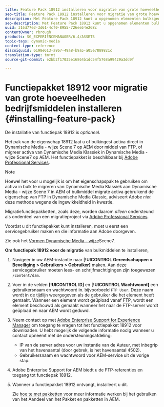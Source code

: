 ```yaml
---
title: Feature Pack 18912 installeren voor migratie van grote hoeveelheden bedrijfsmiddelen
seo-title: Feature Pack 18912 installeren voor migratie van grote hoeveelheden bedrijfsmiddelen
description: Met Feature Pack 18912 kunt u opgenomen elementen bulksgewijs via FTP importeren of elementen migreren van Dynamic Media Classic naar Dynamic Media in AEM. Dit optionele functiepakket is beschikbaar bij de ondersteuning van Adobe.
seo-description: Met Feature Pack 18912 kunt u opgenomen elementen bulksgewijs via FTP importeren of elementen migreren van Dynamic Media Classic naar Dynamic Media in AEM. Dit optionele functiepakket is beschikbaar bij de ondersteuning van Adobe.
uuid: 316d77e3-3d61-4cf0-8955-726ee54e268c
contentOwner: rbrough
products: SG_EXPERIENCEMANAGER/6.4/ASSETS
topic-tags: dynamic-media
content-type: reference
discoiquuid: 6198e613-a867-49a8-b9a5-a05e7889821c
translation-type: tm+mt
source-git-commit: e2bb2f17035e16864b1dc54f5768a99429a3dd9f

---
```



# Functiepakket 18912 voor migratie van grote hoeveelheden bedrijfsmiddelen installeren {#installing-feature-pack}

De installatie van functiepak 18912 is _optioneel_.

Het pak van de eigenschap 18912 laat u of bulkingest activa direct in Dynamische Media - wijze Scene 7 op AEM door middel van FTP, of migreer activa van Dynamische Media Klassiek in Dynamische Media - wijze Scene7 op AEM. Het functiepakket is beschikbaar bij [Adobe Professional Services](https://www.adobe.com/experience-cloud/consulting-services.html).

>[!NOTE]
>
>Hoewel het voor u mogelijk is om het eigenschapspak te gebruiken om activa in bulk te migreren van Dynamische Media Klassiek aan Dynamische Media - wijze Scene 7 in AEM of bulkmiddel migrate activa gebruikend de eigenschap van FTP in Dynamische Media Classic, adviseert Adobe *niet* deze methode wegens de ingewikkeldheid in kwestie.
>
>Migratiefunctiepakketten, zoals deze, worden daarom *alleen* ondersteund als onderdeel van een migratieproject via [Adobe Professional Services](https://www.adobe.com/experience-cloud/consulting-services.html).

Voordat u dit functiepakket kunt installeren, moet u eerst een servicegebruiker maken en die informatie aan Adobe doorgeven.

Zie ook het [Vormen Dynamische Media - wijze](https://helpx.adobe.com/experience-manager/6-4/assets/using/config-dms7.html)Scene7.

**Om functiepak 18912 voor de migratie** van bulkmiddelen te installeren,

1. Navigeer in uw AEM-instantie naar **[!UICONTROL Gereedschappen > Beveiliging > Gebruikers > Gebruiker]** maken. Aan deze servicegebruiker moeten lees- en schrijfmachtigingen zijn toegewezen `/content/dam`.
1. Voer in de velden **[!UICONTROL ID]** en **[!UICONTROL Wachtwoord]** een gebruikersnaam en wachtwoord in. bijvoorbeeld `FTP User`. Deze naam wordt in de tijdlijn weergegeven als de gebruiker die het element heeft gemaakt. Wanneer een element wordt geüpload vanaf FTP, wordt een element beschouwd als gemaakt wanneer het naar de FTP-server wordt geüpload en naar AEM wordt geduwd.
1. Neem contact op met [Adobe Enterprise Support for Experience Manager](https://helpx.adobe.com/contact/enterprise-support.ec.html) om toegang te vragen tot het functiepakket 18912 voor downloaden. U hebt mogelijk de volgende informatie nodig wanneer u contact opneemt met de ondersteuningsafdeling:

   * IP van de server adres voor uw instantie van de Auteur, met inbegrip van het havenaantal (door gebrek, is het havenaantal 4502).
   * Gebruikersnaam en wachtwoord voor AEM-service uit de vorige stap.

1. Adobe Enterprise Support for AEM biedt u de FTP-referenties en toegang tot functiepak 18912.

1. Wanneer u functiepakket 18912 ontvangt, installeert u dit.

   Zie [hoe te met pakketten](/help/sites-administering/package-manager.md) voor meer informatie werken bij het gebruiken van het Aandeel van het Pakket en pakketten in AEM.

